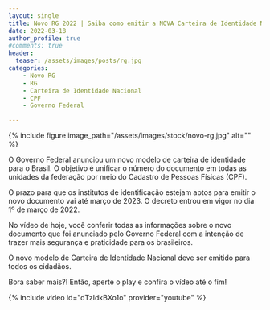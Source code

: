 ```yaml
---
layout: single
title: Novo RG 2022 | Saiba como emitir a NOVA Carteira de Identidade Nacional
date: 2022-03-18
author_profile: true
#comments: true
header:
  teaser: /assets/images/posts/rg.jpg
categories: 
    - Novo RG
    - RG
    - Carteira de Identidade Nacional
    - CPF
    - Governo Federal

---
```


{% include figure image_path="/assets/images/stock/novo-rg.jpg" alt=""  %}

O Governo Federal anunciou um novo modelo de carteira de identidade para o Brasil. O objetivo é unificar o número do documento em todas as unidades da federação por meio do Cadastro de Pessoas Físicas (CPF). 

O prazo para que os institutos de identificação estejam aptos para emitir o novo documento vai até março de 2023. O decreto entrou em vigor no dia 1º de março de 2022.

No vídeo de hoje, você conferir todas as informações sobre o novo documento que foi anunciado pelo Governo Federal com a intenção de trazer mais segurança e praticidade para os brasileiros. 

O novo modelo de Carteira de Identidade Nacional deve ser emitido para todos os cidadãos.

Bora saber mais?! Então, aperte o play e confira o vídeo até o fim!

{% include video id="dTzIdkBXo1o" provider="youtube" %}